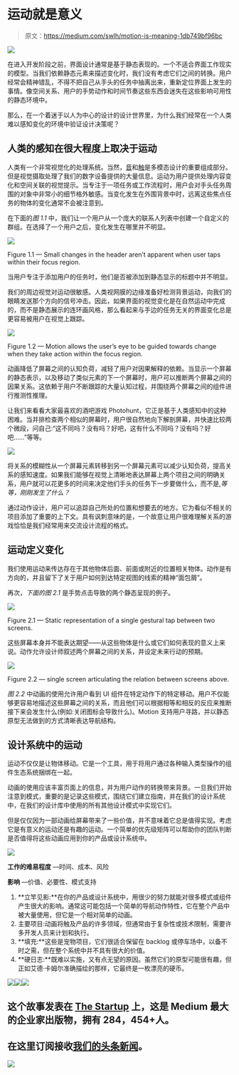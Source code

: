 # 运动就是意义

> 原文：<https://medium.com/swlh/motion-is-meaning-1db749bf96bc>

![](img/772ea57c1ae8dc144ad1f91c8ab683cd.png)

在进入开发阶段之前，界面设计通常是基于静态表现的。一个不适合界面工作现实的模型。当我们依赖静态元素来描述变化时，我们没有考虑它们之间的转换。用户经常会精神错乱，不得不把自己从手头的任务中抽离出来，重新定位界面上发生的事情。像空间关系、用户的手势动作和时间节奏这些东西会迷失在这些影响可用性的静态环境中。

那么，在一个着迷于以人为中心的设计的设计世界里，为什么我们经常在一个人类难以感知变化的环境中验证设计决策呢？

## **人类的感知在很大程度上取决于运动**

人类有一个非常视觉化的处理系统。当然，[音](http://facebook.design/soundkit)和[触](https://developer.apple.com/ios/human-interface-guidelines/user-interaction/3d-touch/)是多模态设计的重要组成部分。但是视觉摄取处理了我们的数字设备提供的大量信息。运动为用户提供处理内容变化和空间关联的视觉提示。当专注于一项任务或工作流程时，用户会对手头任务周围的对象中非常小的细节格外敏感。当变化发生在外围背景中时，远离这些焦点任务的物体的变化通常不会被注意到。

在下面的*图 1.1* 中，我们让一个用户从一个庞大的联系人列表中创建一个自定义的群组。在选择了一个用户之后，变化发生在哪里并不明显。

![](img/afc1378a9246a329fc764f8f6b6d132e.png)

Figure 1.1 — Small changes in the header aren’t apparent when user taps within their focus region.

当用户专注于添加用户的任务时，他们是否被添加到静态显示的标题中并不明显。

我们的周边视觉对运动很敏感。人类视网膜的边缘准备好检测背景运动，向我们的眼睛发送那个方向的信号冲击。因此，如果界面的视觉变化是在自然运动中完成的，而不是静态展示的连环画风格，那么看起来与手边的任务无关的界面变化总是更容易被用户在视觉上跟踪。

![](img/c4d48a168e154171762835a316cf2c34.png)

Figure 1.2 — Motion allows the user’s eye to be guided towards change when they take action within the focus region.

动画降低了屏幕之间的认知负荷，减轻了用户对因果解释的依赖。当显示一个屏幕的静态表示，以及移动了类似元素的下一个屏幕时，用户可以推断两个屏幕之间的因果关系。这依赖于用户不断跟踪的大量认知过程，并围绕两个屏幕之间的组件进行推测性推理。

让我们来看看大家最喜欢的酒吧游戏 Photohunt，它正是基于人类感知中的这种困难。当并排检查两个相似的屏幕时，用户很自然地向下解剖屏幕，并快速比较两个微段，问自己:“这不同吗？没有吗？好吧，这有什么不同吗？没有吗？好吧……”等等。

![](img/049629f3eefe8ffcaf75f933631c9b51.png)

将关系的模糊性从一个屏幕元素转移到另一个屏幕元素可以减少认知负荷，提高关系的感知速度。如果我们能够在视觉上清晰地表达屏幕上两个项目之间的明确关系，用户就可以花更多的时间来决定他们手头的任务下一步要做什么，而不是,*等等，刚刚发生了什么？*

通过动作设计，用户可以追踪自己所处的位置和想要去的地方。它为看似不相关的项目添加了重要的上下文。具有讽刺意味的是，一个故意让用户很难理解关系的游戏恰恰是我们经常用来交流设计流程的格式。

## 运动定义变化

我们使用运动来传达存在于其他物体后面、前面或附近的位置相关物体。动作是有方向的，并且留下了关于用户如何到达特定视图的线索的精神“面包屑”。

再次，*下面的图 2.1* 是手势点击导致的两个静态呈现的例子。

![](img/3f95255beb1df68b422bed0cad209d75.png)

Figure 2.1 — Static representation of a single gestural tap between two screens.

这些屏幕本身并不能表达期望——从这些物体是什么或它们如何表现的意义上来说。动作允许设计师叙述两个屏幕之间的关系，并设定未来行动的预期。

![](img/cdffe982d9e33d95a47bd0d6006e36a7.png)

Figure 2.2 — single screen articulating the relation between screens above.

*图 2.2* 中动画的使用允许用户看到 UI 组件在特定动作下的特定移动。用户不仅能够更容易地描述这些屏幕之间的关系，而且他们可以根据相等和相反的反应来推断接下来会发生什么(例如:关闭图标会导致什么)。Motion 支持用户寻路，并以静态原型无法做到的方式清晰表达导航结构。

## **设计系统中的运动**

运动不仅仅是让物体移动。它是一个工具，用于将用户通过各种输入类型操作的组件生态系统捆绑在一起。

动画的使用应该丰富页面上的信息，并为用户动作的转换带来背景。一旦我们开始注意到模式，重要的是记录这些模式，围绕它们建立指南，并在我们的设计系统中，在我们的设计库中使用的所有其他设计模式中实现它们。

但是仅仅因为一部动画给屏幕带来了一些价值，并不意味着它总是值得实现。考虑它是有意义的运动还是有趣的运动。一个简单的优先级矩阵可以帮助你的团队判断是否值得将这些动画应用到你的产品或设计系统中。

![](img/3f400fc48c927f060dc8beba42d001db.png)

**工作的难易程度** —时间、成本、风险

**影响** —价值、必要性、模式支持

1.  **立竿见影:**在你的产品或设计系统中，用很少的努力就能对很多模式或组件产生很大的影响。通常这可能包括一个简单的导航动作特性，它在整个产品中被大量使用，但它是一个相对简单的动画。
2.  主要项目:动画将触及产品的许多领域，但通常由于复杂性或技术限制，需要许多开发人员来计划和执行。
3.  **填充:**这些是宠物项目，它们很适合保留在 backlog 或停车场中，以备不时之需，但在整个系统中并不具有很大的价值。
4.  **硬日志:**既难以实施，又有点无望的原因。虽然它们的原型可能很有趣，但正如艾德·卡姆尔准确描绘的那样，它最终是一枚漂亮的硬币。

![](img/f01e460a38bb86a6d64e0631345a9c0d.png)![](img/471a52edd791455e339780f24f893e13.png)![](img/731acf26f5d44fdc58d99a6388fe935d.png)

## 这个故事发表在 [The Startup](https://medium.com/swlh) 上，这是 Medium 最大的企业家出版物，拥有 284，454+人。

## 在这里订阅接收[我们的头条新闻](http://growthsupply.com/the-startup-newsletter/)。

![](img/731acf26f5d44fdc58d99a6388fe935d.png)